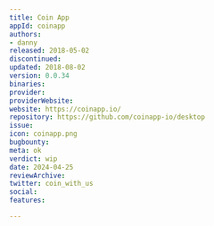 ```yaml
---
title: Coin App
appId: coinapp
authors:
- danny
released: 2018-05-02
discontinued: 
updated: 2018-08-02
version: 0.0.34
binaries: 
provider: 
providerWebsite: 
website: https://coinapp.io/
repository: https://github.com/coinapp-io/desktop
issue: 
icon: coinapp.png
bugbounty: 
meta: ok
verdict: wip
date: 2024-04-25
reviewArchive: 
twitter: coin_with_us
social: 
features: 

---
```



